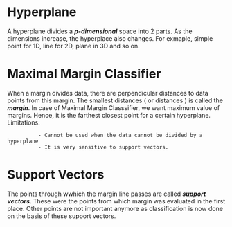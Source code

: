 # Hyperplane

A hyperplane divides a ***p-dimensional*** space into 2 parts. As the dimensions increase, the hyperplace also changes.
For exmaple, simple point for 1D, line for 2D, plane in 3D and so on.

# Maximal Margin Classifier

When a margin divides data, there are perpendicular distances to data points from this margin. The smallest distances ( or distances ) is called
the ***margin***.  In case of Maximal Margin Classsifier, we want maximum value of margins. Hence, it is the farthest closest point for a certain hyperplane.
Limitations:

              - Cannot be used when the data cannot be divided by a hyperplane
              - It is very sensitive to support vectors.

# Support Vectors

The points through wwhich the margin line passes are called ***support vectors***. These were the points from which margin was evaluated in the first place. Other points are not important anymore as classification is now done on the basis of these support vectors.

